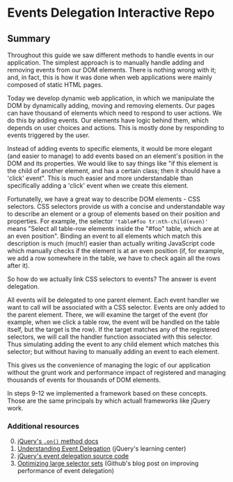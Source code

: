 # Events Delegation Interactive Repo

## Summary

Throughout this guide we saw different methods to handle events in our application. The simplest approach is to manually handle adding and removing events from our DOM elements. There is nothing wrong with it; and, in fact, this is how it was done when web applications were mainly composed of static HTML pages.

Today we develop dynamic web application, in which we manipulate the DOM by dynamically adding, moving and removing elements. Our pages can have thousand of elements which need to respond to user actions. We do this by adding events. Our elements have logic behind them, which depends on user choices and actions. This is mostly done by responding to events triggered by the user.

Instead of adding events to specific elements, it would be more elegant (and easier to manage) to add events based on an element's position in the DOM and its properties. We would like to say things like "if this element is the child of another element, and has a certain class; then it should have a 'click' event". This is much easier and more understandable than specifically adding a 'click' event when we create this element.

Fortunatelly, we have a great way to describe DOM elements - CSS selectors. CSS selectors provide us with a concise and understandable way to describe an element or a group of elements based on their position and properties. For example, the selector `'table#foo tr:nth-child(even)'` means "Select all table-row elements inside the "#foo" table, which are at an even position". Binding an event to all elements which match this description is much (much!) easier than actually writing JavaScript code which manually checks if the element is at an even position (if, for example, we add a row somewhere in the table, we have to check again all the rows after it).

So how do we actually link CSS selectors to events? The answer is event delegation.

All events will be delegated to one parent element. Each event handler we want to call will be associated with a CSS selector. Events are only added to the parent element. There, we will examine the target of the event (for example, when we click a table row, the event will be handled on the table itself, but the target is the row). If the target matches any of the registered selectors, we will call the handler function associated with this selector. Thus simulating adding the event to any child element which matches this selector; but without having to manually adding an event to each element.

This gives us the convenience of managing the logic of our application without the grunt work and performance impact of registered and managing thousands of events for thousands of DOM elements.

In steps 9-12 we implemented a framework based on these concepts. Those are the same principals by which actuall frameworks like jQuery work.

### Additional resources

0. [jQuery's `.on()` method docs](http://api.jquery.com/on/)
0. [Understanding Event Delegation](http://learn.jquery.com/events/event-delegation/) (jQuery's learning center)
0. [jQuery's event delegation source code](https://github.com/jquery/jquery/blob/0d5ec2d8ac94a419ee47a39319c43ff9a7326b50/src/event.js)
0. [Optimizing large selector sets](https://github.com/blog/1756-optimizing-large-selector-sets) (Github's blog post on improving performance of event delegation)
